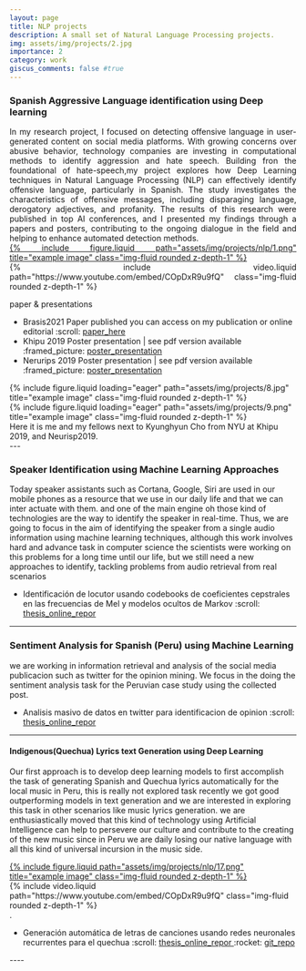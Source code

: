 ```yaml
---
layout: page
title: NLP projects
description: A small set of Natural Language Processing projects.
img: assets/img/projects/2.jpg
importance: 2
category: work
giscus_comments: false #true
---
```

### Spanish Aggressive Language identification using Deep learning
<div style="text-align: justify">
In my research project, I focused on detecting offensive language in user-generated content on social media platforms. With growing concerns over abusive behavior, technology companies are investing in computational methods to identify aggression and hate speech. Building fron the  foundational of hate-speech,my project explores how Deep Learning techniques in Natural Language Processing (NLP) can effectively identify offensive language, particularly in Spanish. The study investigates the characteristics of offensive messages, including disparaging language, derogatory adjectives, and profanity.
The results of this research were published in top AI conferences, and I presented my findings through a papers and posters, contributing to the ongoing dialogue in the field and helping to enhance automated detection methods.
    <div class="row  justify-content-sm-center ">
        <div class="col-sm mt-3 mt-md-0">
            <a href="{{ site.baseurl }}/assets/img/projects/nlp/1.png" data-fancybox="project" title="Example Image" class="zoom" >
                {% include figure.liquid path="assets/img/projects/nlp/1.png" title="example image" class="img-fluid rounded z-depth-1" %}
            </a>
        </div>
        <div class="col-sm mt-3 mt-md-0">
            {% include video.liquid path="https://www.youtube.com/embed/COpDxR9u9fQ" class="img-fluid rounded z-depth-1" %}
        </div>
    </div>

</div>


paper & presentations
<ul>
<li> Brasis2021 Paper published you can access on my publication or online editorial :scroll:  <a href="https://link.springer.com/chapter/10.1007/978-3-030-91699-2_25"> paper_here </a> </li>
<li> Khipu 2019 Poster  presentation | see pdf version available :framed_picture: <a href="https://drive.google.com/file/d/1XtezC1VmwCNEgnuwyVMwS-wXB-xvcXuh/view"> poster_presentation </a></li>
<li> Nerurips 2019 Poster presentation | see pdf version available :framed_picture: <a href="https://drive.google.com/file/d/1XtezC1VmwCNEgnuwyVMwS-wXB-xvcXuh/view"> poster_presentation </a> </li>
</ul>

<div class="row justify-content-sm-center">
    <div class="col-sm-6 mt-3 mt-md-0">
        {% include figure.liquid loading="eager" path="assets/img/projects/8.jpg" title="example image" class="img-fluid rounded z-depth-1" %}
    </div>
    <div class="col-sm-6 mt-3 mt-md-0">
        {% include figure.liquid loading="eager" path="assets/img/projects/9.png" title="example image" class="img-fluid rounded z-depth-1" %}
    </div>
</div>
<div class="caption">
    Here it is me and my fellows next to Kyunghyun Cho from NYU at Khipu 2019, and Neurisp2019.
</div>
--- 

### Speaker Identification using Machine Learning Approaches
Today speaker assistants such as Cortana, Google, Siri are used in our mobile phones as a resource that we use in our daily life and that we can inter actuate with them. and one of the main engine oh those kind of technologies are the way to identify the speaker in real-time.  Thus, we are going to focus in the aim of identifying the speaker from a single audio information using machine learning techniques, although this work involves hard and advance task in computer science the scientists were working on this problems for a long time until our life, but we still need a new approaches to identify, tackling problems from audio retrieval from real scenarios
<ul>
<li> Identificación de locutor usando codebooks de coeficientes cepstrales en las frecuencias de Mel y modelos ocultos de Markov :scroll: <a href="http://repositorio.unsaac.edu.pe/handle/20.500.12918/2466"> thesis_online_repor </a></li>
</ul>

---
### Sentiment Analysis for Spanish (Peru) using Machine Learning 
we are working in information retrieval and analysis of the social media publicacion such as twitter for the opinion mining. We focus in the doing the sentiment analysis task for the Peruvian case study using the collected post.

<ul>
<li> Analisis masivo de datos en twitter para identificacion de opinion :scroll: <a href="https://repositorio.unsaac.edu.pe/handle/20.500.12918/5252"> thesis_online_repor </a></li>
</ul>

----
#### Indigenous(Quechua) Lyrics text Generation using Deep Learning 
Our first approach is to develop deep learning models to first accomplish the task of generating Spanish and Quechua lyrics automatically for the local music in Peru, this is really not explored task recently we got good outperforming models in text generation and we are interested in exploring this task in other scenarios like music lyrics generation. we are enthusiastically moved that this kind of technology using Artificial Intelligence can help to persevere our culture and contribute to the creating of the new music since in Peru we are daily losing our native language with all this kind of universal incursion in the music side.

 <div class="row  justify-content-sm-center ">
    <div class="col-sm mt-3 mt-md-0">
        <a href="{{ site.baseurl }}/assets/img/projects/nlp/17.png" data-fancybox="project" title="Example Image" class="zoom" >
            {% include figure.liquid path="assets/img/projects/nlp/17.png" title="example image" class="img-fluid rounded z-depth-1" %}
        </a>
    </div>
    <div class="col-sm mt-3 mt-md-0">
        {% include video.liquid path="https://www.youtube.com/embed/COpDxR9u9fQ" class="img-fluid rounded z-depth-1" %}
    </div>
</div>

<div class="caption">
    .
</div>

<ul>
 <li>Generación automática de letras de canciones usando redes neuronales recurrentes para el quechua
  :scroll: <a href="https://repositorio.unsaac.edu.pe/handle/20.500.12918/7276"> thesis_online_repor </a>
  :rocket: <a href="https://github.com/wild10/Quechua_lyrics_generation"> git_repo </a>
 </li>
</ul>
----
